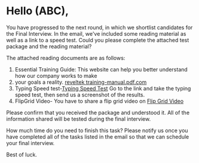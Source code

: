 # Hello (ABC),

You have progressed to the next round, in which we shortlist candidates for the Final Interview. In the email, we've included some reading material as well as a link to a speed test.  Could you please complete the attached test package and the reading material?

The attached reading documents are as follows:
1. Essential Training Guide: This website can help you better understand how our company works to make
2. your goals a reality. [reveltek training-manual.pdf.com](https://focushive.sharepoint.com/sites/Everyone/Shared%20Documents/General/Training%20Manual.pdf)
3. Typing Speed test-[Typing Speed Test](https://www.livechat.com/typing-speed-test/#/)
Go to the link and take the typing speed test, then send us a screenshot of the results.
5. FlipGrid Video- You have to share a flip grid video on [Flip Grid Video](http://intro.ignitecuriosity.org/)

Please confirm that you received the package and understood it. All of the information shared will be tested during the final interview.

How much time do you need to finish this task? Please notify us once you have completed all of the tasks listed in the email so that we can schedule your final interview.

Best of luck.

